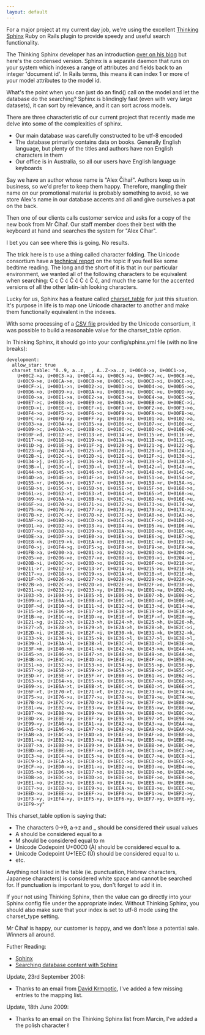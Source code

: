 ```yaml
---
layout: default
---
```

For a major project at my current day job, we're using the excellent [Thinking
Sphinx](http://ts.freelancing-gods.com) Ruby on Rails plugin to provide speedy
and useful search functionality.

The Thinking Sphinx developer has an introduction [over on his
blog](http://freelancing-gods.com/posts/sphinx_a_primer) but here's the
condensed version. Sphinx is a separate daemon that runs on your system which
indexes a range of attributes and fields back to an integer 'document id'. In
Rails terms, this means it can index 1 or more of your model attributes to the
model id.

What's the point when you can just do an find() call on the model and let the
database do the searching? Sphinx is blindingly fast (even with very large
datasets), it can sort by relevance, and it can sort across models.

There are three characteristic of our current project that recently made me
delve into some of the complexities of sphinx.


- Our main database was carefully constructed to be utf-8 encoded
- The database primarily contains data on books. Generally English language, but plenty of the titles and authors have non English characters in them
- Our office is in Australia, so all our users have English language keyboards


Say we have an author whose name is "Alex Čihař". Authors keep us in business,
so we'd prefer to keep them happy. Therefore, mangling their name on our
promotional material is probably something to avoid, so we store Alex's name in
our database accents and all and give ourselves a pat on the back.

Then one of our clients calls customer service and asks for a copy of the new
book from Mr Čihař. Our staff member does their best with the keyboard at hand
and searches the system for "Alex Cihar".

I bet you can see where this is going. No results.

The trick here is to use a thing called character folding. The Unicode
consortium have a [technical report](http://unicode.org/reports/tr30/) on the
topic if you feel like some bedtime reading. The long and the short of it is that
in our particular environment, we wanted all of the following characters to be
equivalent when searching: C c Ć ć Ĉ ĉ Ċ ċ Č č, and much the same for the
accented versions of all the other latin-ish looking characters.

Lucky for us, Sphinx has a feature called
[charset_table](http://www.sphinxsearch.com/doc.html#conf-charset-table) for
just this situation. It's purpose in life is to map one Unicode character to
another and make them functionally equivalent in the indexes.

With some processing of a [CSV
file](http://www.unicode.org/Public/UNIDATA/UnicodeData.txt) provided by the
Unicode consortium, it was possible to build a reasonable value for the
charset_table option.

In Thinking Sphinx, it should go into your config/sphinx.yml file (with no line
breaks):

    development:
      allow_star: true
      charset_table: "0..9, a..z, _, A..Z->a..z, U+00C0->a, U+00C1->a,
        U+00C2->a, U+00C3->a, U+00C4->a, U+00C5->a, U+00C7->c, U+00C8->e,
        U+00C9->e, U+00CA->e, U+00CB->e, U+00CC->i, U+00CD->i, U+00CE->i,
        U+00CF->i, U+00D1->n, U+00D2->o, U+00D3->o, U+00D4->o, U+00D5->o,
        U+00D6->o, U+00D9->u, U+00DA->u, U+00DB->u, U+00DC->u, U+00DD->y,
        U+00E0->a, U+00E1->a, U+00E2->a, U+00E3->a, U+00E4->a, U+00E5->a,
        U+00E7->c, U+00E8->e, U+00E9->e, U+00EA->e, U+00EB->e, U+00EC->i,
        U+00ED->i, U+00EE->i, U+00EF->i, U+00F1->n, U+00F2->o, U+00F3->o,
        U+00F4->o, U+00F5->o, U+00F6->o, U+00F9->u, U+00FA->u, U+00FB->u,
        U+00FC->u, U+00FD->y, U+00FF->y, U+0100->a, U+0101->a, U+0102->a,
        U+0103->a, U+0104->a, U+0105->a, U+0106->c, U+0107->c, U+0108->c,
        U+0109->c, U+010A->c, U+010B->c, U+010C->c, U+010D->c, U+010E->d,
        U+010F->d, U+0112->e, U+0113->e, U+0114->e, U+0115->e, U+0116->e,
        U+0117->e, U+0118->e, U+0119->e, U+011A->e, U+011B->e, U+011C->g,
        U+011D->g, U+011E->g, U+011F->g, U+0120->g, U+0121->g, U+0122->g,
        U+0123->g, U+0124->h, U+0125->h, U+0128->i, U+0129->i, U+012A->i,
        U+012B->i, U+012C->i, U+012D->i, U+012E->i, U+012F->i, U+0130->i,
        U+0134->j, U+0135->j, U+0136->k, U+0137->k, U+0139->l, U+013A->l,
        U+013B->l, U+013C->l, U+013D->l, U+013E->l, U+0142->l, U+0143->n,
        U+0144->n, U+0145->n, U+0146->n, U+0147->n, U+0148->n, U+014C->o,
        U+014D->o, U+014E->o, U+014F->o, U+0150->o, U+0151->o, U+0154->r,
        U+0155->r, U+0156->r, U+0157->r, U+0158->r, U+0159->r, U+015A->s,
        U+015B->s, U+015C->s, U+015D->s, U+015E->s, U+015F->s, U+0160->s,
        U+0161->s, U+0162->t, U+0163->t, U+0164->t, U+0165->t, U+0168->u,
        U+0169->u, U+016A->u, U+016B->u, U+016C->u, U+016D->u, U+016E->u,
        U+016F->u, U+0170->u, U+0171->u, U+0172->u, U+0173->u, U+0174->w,
        U+0175->w, U+0176->y, U+0177->y, U+0178->y, U+0179->z, U+017A->z,
        U+017B->z, U+017C->z, U+017D->z, U+017E->z, U+01A0->o, U+01A1->o,
        U+01AF->u, U+01B0->u, U+01CD->a, U+01CE->a, U+01CF->i, U+01D0->i,
        U+01D1->o, U+01D2->o, U+01D3->u, U+01D4->u, U+01D5->u, U+01D6->u,
        U+01D7->u, U+01D8->u, U+01D9->u, U+01DA->u, U+01DB->u, U+01DC->u,
        U+01DE->a, U+01DF->a, U+01E0->a, U+01E1->a, U+01E6->g, U+01E7->g,
        U+01E8->k, U+01E9->k, U+01EA->o, U+01EB->o, U+01EC->o, U+01ED->o,
        U+01F0->j, U+01F4->g, U+01F5->g, U+01F8->n, U+01F9->n, U+01FA->a,
        U+01FB->a, U+0200->a, U+0201->a, U+0202->a, U+0203->a, U+0204->e,
        U+0205->e, U+0206->e, U+0207->e, U+0208->i, U+0209->i, U+020A->i,
        U+020B->i, U+020C->o, U+020D->o, U+020E->o, U+020F->o, U+0210->r,
        U+0211->r, U+0212->r, U+0213->r, U+0214->u, U+0215->u, U+0216->u,
        U+0217->u, U+0218->s, U+0219->s, U+021A->t, U+021B->t, U+021E->h,
        U+021F->h, U+0226->a, U+0227->a, U+0228->e, U+0229->e, U+022A->o,
        U+022B->o, U+022C->o, U+022D->o, U+022E->o, U+022F->o, U+0230->o,
        U+0231->o, U+0232->y, U+0233->y, U+1E00->a, U+1E01->a, U+1E02->b,
        U+1E03->b, U+1E04->b, U+1E05->b, U+1E06->b, U+1E07->b, U+1E08->c,
        U+1E09->c, U+1E0A->d, U+1E0B->d, U+1E0C->d, U+1E0D->d, U+1E0E->d,
        U+1E0F->d, U+1E10->d, U+1E11->d, U+1E12->d, U+1E13->d, U+1E14->e,
        U+1E15->e, U+1E16->e, U+1E17->e, U+1E18->e, U+1E19->e, U+1E1A->e,
        U+1E1B->e, U+1E1C->e, U+1E1D->e, U+1E1E->f, U+1E1F->f, U+1E20->g,
        U+1E21->g, U+1E22->h, U+1E23->h, U+1E24->h, U+1E25->h, U+1E26->h,
        U+1E27->h, U+1E28->h, U+1E29->h, U+1E2A->h, U+1E2B->h, U+1E2C->i,
        U+1E2D->i, U+1E2E->i, U+1E2F->i, U+1E30->k, U+1E31->k, U+1E32->k,
        U+1E33->k, U+1E34->k, U+1E35->k, U+1E36->l, U+1E37->l, U+1E38->l,
        U+1E39->l, U+1E3A->l, U+1E3B->l, U+1E3C->l, U+1E3D->l, U+1E3E->m,
        U+1E3F->m, U+1E40->m, U+1E41->m, U+1E42->m, U+1E43->m, U+1E44->n,
        U+1E45->n, U+1E46->n, U+1E47->n, U+1E48->n, U+1E49->n, U+1E4A->n,
        U+1E4B->n, U+1E4C->o, U+1E4D->o, U+1E4E->o, U+1E4F->o, U+1E50->o,
        U+1E51->o, U+1E52->o, U+1E53->o, U+1E54->p, U+1E55->p, U+1E56->p,
        U+1E57->p, U+1E58->r, U+1E59->r, U+1E5A->r, U+1E5B->r, U+1E5C->r,
        U+1E5D->r, U+1E5E->r, U+1E5F->r, U+1E60->s, U+1E61->s, U+1E62->s,
        U+1E63->s, U+1E64->s, U+1E65->s, U+1E66->s, U+1E67->s, U+1E68->s,
        U+1E69->s, U+1E6A->t, U+1E6B->t, U+1E6C->t, U+1E6D->t, U+1E6E->t,
        U+1E6F->t, U+1E70->t, U+1E71->t, U+1E72->u, U+1E73->u, U+1E74->u,
        U+1E75->u, U+1E76->u, U+1E77->u, U+1E78->u, U+1E79->u, U+1E7A->u,
        U+1E7B->u, U+1E7C->v, U+1E7D->v, U+1E7E->v, U+1E7F->v, U+1E80->w,
        U+1E81->w, U+1E82->w, U+1E83->w, U+1E84->w, U+1E85->w, U+1E86->w,
        U+1E87->w, U+1E88->w, U+1E89->w, U+1E8A->x, U+1E8B->x, U+1E8C->x,
        U+1E8D->x, U+1E8E->y, U+1E8F->y, U+1E96->h, U+1E97->t, U+1E98->w,
        U+1E99->y, U+1EA0->a, U+1EA1->a, U+1EA2->a, U+1EA3->a, U+1EA4->a,
        U+1EA5->a, U+1EA6->a, U+1EA7->a, U+1EA8->a, U+1EA9->a, U+1EAA->a,
        U+1EAB->a, U+1EAC->a, U+1EAD->a, U+1EAE->a, U+1EAF->a, U+1EB0->a,
        U+1EB1->a, U+1EB2->a, U+1EB3->a, U+1EB4->a, U+1EB5->a, U+1EB6->a,
        U+1EB7->a, U+1EB8->e, U+1EB9->e, U+1EBA->e, U+1EBB->e, U+1EBC->e,
        U+1EBD->e, U+1EBE->e, U+1EBF->e, U+1EC0->e, U+1EC1->e, U+1EC2->e,
        U+1EC3->e, U+1EC4->e, U+1EC5->e, U+1EC6->e, U+1EC7->e, U+1EC8->i,
        U+1EC9->i, U+1ECA->i, U+1ECB->i, U+1ECC->o, U+1ECD->o, U+1ECE->o,
        U+1ECF->o, U+1ED0->o, U+1ED1->o, U+1ED2->o, U+1ED3->o, U+1ED4->o,
        U+1ED5->o, U+1ED6->o, U+1ED7->o, U+1ED8->o, U+1ED9->o, U+1EDA->o,
        U+1EDB->o, U+1EDC->o, U+1EDD->o, U+1EDE->o, U+1EDF->o, U+1EE0->o,
        U+1EE1->o, U+1EE2->o, U+1EE3->o, U+1EE4->u, U+1EE5->u, U+1EE6->u,
        U+1EE7->u, U+1EE8->u, U+1EE9->u, U+1EEA->u, U+1EEB->u, U+1EEC->u,
        U+1EED->u, U+1EEE->u, U+1EEF->u, U+1EF0->u, U+1EF1->u, U+1EF2->y,
        U+1EF3->y, U+1EF4->y, U+1EF5->y, U+1EF6->y, U+1EF7->y, U+1EF8->y,
        U+1EF9->y"

This charset_table option is saying that: 


- The characters 0->9, a->z and _ should be considered their usual values
- A should be considered equal to a
- M should be considered equal to m
- Unicode Codepoint U+00C0 (À) should be considered equal to a.
- Unicode Codepoint U+1EEC (Ử) should be considered equal to u.
- etc.


Anything not listed in the table (ie. punctuation, Hebrew characters, Japanese
characters) is considered white space and cannot be searched for. If
punctuation is important to you, don't forget to add it in.

If your not using Thinking Sphinx, then the value can go directly into your
Sphinx config file under the appropriate index. Without Thinking Sphinx, you
should also make sure that your index is set to utf-8 mode using the
charset_type setting.

Mr Čihař is happy, our customer is happy, and we don't lose a potential sale.
Winners all around.

Futher Reading:

- [Sphinx](http://www.sphinxsearch.com/)
- [Searching database content with Sphinx](http://www.linux.com/feature/118721)

Update, 23rd September 2008:
- Thanks to an email from [David Krmpotic](http://www.davidkrmpotic.com/), I've
  added a few missing entries to the mapping list.

Update, 18th June 2009:
- Thanks to an email on the Thinking Sphinx list from Marcin, I've
  added a the polish character ł
